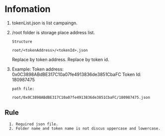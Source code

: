 # Infomation

1. tokenList.json is list campaingn.

2. /root folder is storage place address list.

      `Structure`
      ```
      root/<tokenAddress>/<tokenId>.json
      ```
      Replace <tokenAddress> by token address.
      Replace <tokenId> by token id.
  
2. Example: 
      Token address: 0x0C3898ABdBE317C10a07fe4913836de3851CbaFC
      Token Id: 180987475

      `path file:`
      ```
      root/0x0C3898ABdBE317C10a07fe4913836de3851CbaFC/180987475.json
      ```

## Rule

      1. Required json file.
      2. Folder name and token name is not discus uppercase and lowercase.
